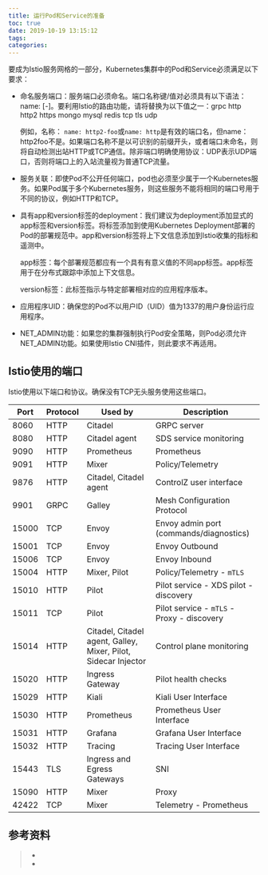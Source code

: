 ```yaml
---
title: 运行Pod和Service的准备
toc: true
date: 2019-10-19 13:15:12
tags:
categories:
---
```




要成为Istio服务网格的一部分，Kubernetes集群中的Pod和Service必须满足以下要求：

- 命名服务端口：服务端口必须命名。端口名称键/值对必须具有以下语法：name: <protocol>[-<suffix>]。要利用Istio的路由功能，请将<protocol>替换为以下值之一：grpc http http2 https mongo mysql redis tcp tls udp

  例如，名称： `name: http2-foo`或`name: http`是有效的端口名，但name：http2foo不是。如果端口名称不是以可识别的前缀开头，或者端口未命名，则将自动检测出站HTTP或TCP通信。除非端口明确使用协议：UDP表示UDP端口，否则将端口上的入站流量视为普通TCP流量。

- 服务关联：即使Pod不公开任何端口，pod也必须至少属于一个Kubernetes服务。如果Pod属于多个Kubernetes服务，则这些服务不能将相同的端口号用于不同的协议，例如HTTP和TCP。

- 具有app和version标签的deployment：我们建议为deployment添加显式的app标签和version标签。将标签添加到使用Kubernetes Deployment部署的Pod的部署规范中。app和version标签将上下文信息添加到Istio收集的指标和遥测中。

  app标签：每个部署规范都应有一个具有有意义值的不同app标签。app标签用于在分布式跟踪中添加上下文信息。

  version标签：此标签指示与特定部署相对应的应用程序版本。

- 应用程序UID：确保您的Pod不以用户ID（UID）值为1337的用户身份运行应用程序。

- NET_ADMIN功能：如果您的集群强制执行Pod安全策略，则Pod必须允许NET_ADMIN功能。如果使用Istio CNI插件，则此要求不再适用。



## Istio使用的端口

Istio使用以下端口和协议。确保没有TCP无头服务使用这些端口。

| Port  | Protocol | Used by                                                      | Description                                |
| ----- | -------- | ------------------------------------------------------------ | ------------------------------------------ |
| 8060  | HTTP     | Citadel                                                      | GRPC server                                |
| 8080  | HTTP     | Citadel agent                                                | SDS service monitoring                     |
| 9090  | HTTP     | Prometheus                                                   | Prometheus                                 |
| 9091  | HTTP     | Mixer                                                        | Policy/Telemetry                           |
| 9876  | HTTP     | Citadel, Citadel agent                                       | ControlZ user interface                    |
| 9901  | GRPC     | Galley                                                       | Mesh Configuration Protocol                |
| 15000 | TCP      | Envoy                                                        | Envoy admin port (commands/diagnostics)    |
| 15001 | TCP      | Envoy                                                        | Envoy Outbound                             |
| 15006 | TCP      | Envoy                                                        | Envoy Inbound                              |
| 15004 | HTTP     | Mixer, Pilot                                                 | Policy/Telemetry - `mTLS`                  |
| 15010 | HTTP     | Pilot                                                        | Pilot service - XDS pilot - discovery      |
| 15011 | TCP      | Pilot                                                        | Pilot service - `mTLS` - Proxy - discovery |
| 15014 | HTTP     | Citadel, Citadel agent, Galley, Mixer, Pilot, Sidecar Injector | Control plane monitoring                   |
| 15020 | HTTP     | Ingress Gateway                                              | Pilot health checks                        |
| 15029 | HTTP     | Kiali                                                        | Kiali User Interface                       |
| 15030 | HTTP     | Prometheus                                                   | Prometheus User Interface                  |
| 15031 | HTTP     | Grafana                                                      | Grafana User Interface                     |
| 15032 | HTTP     | Tracing                                                      | Tracing User Interface                     |
| 15443 | TLS      | Ingress and Egress Gateways                                  | SNI                                        |
| 15090 | HTTP     | Mixer                                                        | Proxy                                      |
| 42422 | TCP      | Mixer                                                        | Telemetry - Prometheus                     |

## 参考资料
> - []()
> - []()

